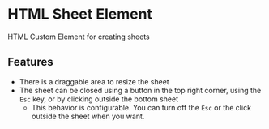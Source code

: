 # HTML Sheet Element
HTML Custom Element for creating sheets

## Features
- There is a draggable area to resize the sheet
- The sheet can be closed using a button in the top right corner, using the `Esc` key, or by clicking outside the bottom sheet
  - This behavior is configurable. You can turn off the `Esc` or the click outside the sheet when you want.

